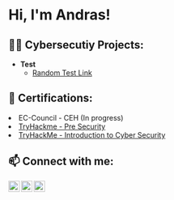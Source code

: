<h1>Hi, I'm Andras! </h1>

<h2>👨‍💻 Cybersecutiy Projects:</h2>

- <b>Test</b>
  - [Random Test Link](https://youtube.com)

<h2>📝 Certifications:</h2

- EC-Council - CEH (In progress)
- [TryHackme - Pre Security](https://tryhackme-certificates.s3-eu-west-1.amazonaws.com/THM-05XW0BQMGQ.png)
- [TryHackMe - Introduction to Cyber Security](https://tryhackme-certificates.s3-eu-west-1.amazonaws.com/THM-4RFECDSEPW.png)

<h2>📫 Connect with me:</h2>

[<img align="left" alt="AndrasEipl | Instagram" width="22px" src="https://static-00.iconduck.com/assets.00/linkedin-icon-2048x2048-3mmtnow6.png" />][LinkedIn]
[<img align="left" alt="AndrasEipl | TryHackMe" width="22px" src="https://cdn.icon-icons.com/icons2/3915/PNG/512/tryhackme_logo_icon_249349.png" />][THM]
[<img align="left" alt="AndrasEipl | Instagram" width="22px" src="https://cdn.jsdelivr.net/npm/simple-icons@v3/icons/instagram.svg" />][instagram]

[LinkedIn]: https://www.linkedin.com/in/andraseipl
[THM]: https://tryhackme.com/p/THMexp
[instagram]: https://www.instagram.com/eiplandras/


<!--

Here are some ideas to get you started:

- 🔭 I’m currently working on ...
- 🌱 I’m currently learning ...
- 👯 I’m looking to collaborate on ...
- 🤔 I’m looking for help with ...
- 💬 Ask me about ...
- 📫 How to reach me: ...
- 😄 Pronouns: ...
- ⚡ Fun fact: ...

-->
